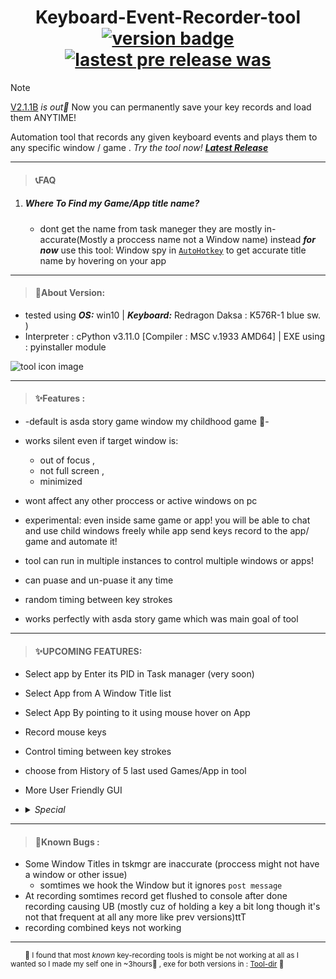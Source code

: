  # <center> Keyboard-Event-Recorder-tool  [![version badge](https://img.shields.io/badge/v2.1.1B-green?logo=github)](https://github.com/orsnaro/Keyboard-Event-Recorder-tool/releases/tag/%23Keyboard)  [![lastest pre release was](https://img.shields.io/github/release-date-pre/orsnaro/Keyboard-Event-Recorder-tool?label=latest%20release&color=9332af)](https://github.com/orsnaro/Keyboard-Event-Recorder-tool/releases/latest)

> [!NOTE]  
> [V2.1.1B](https://github.com/orsnaro/Keyboard-Event-Recorder-tool/releases/tag/v2.1.1B) _is out🚀_ Now you can permanently save your key records and load them ANYTIME!
 
Automation tool that records any given keyboard events 
  and plays them to any specific window / game  .  _Try the tool now!_ ***[Latest Release](https://github.com/orsnaro/Keyboard-Event-Recorder-tool/releases/latest)***
	
---
> #### **📞FAQ**

1) ##### _Where To Find my Game/App title name?_
	* dont get the name from task maneger they are mostly in-accurate(Mostly a proccess name  not a Window name) instead  ***for now***   use this tool: Window spy in [`AutoHotkey`](https://www.autohotkey.com/)
	to get accurate title name  by hovering on your app
  
  ----
  
  > #### **📣About Version:**
  
   * tested using ***OS:*** win10 | ***Keyboard:*** Redragon Daksa : K576R-1 blue sw. )
   * Interpreter : cPython  v3.11.0 [Compiler : MSC v.1933 AMD64]	 |	EXE using : pyinstaller module
	

![tool icon image](./KeyRec.ico)

----

> #### **✨Features :**

* -default is asda story game window my childhood game 💙- 

* works silent even if target window is:
  - out of focus ,
  - not full screen , 
  - minimized  

* wont affect any other proccess or active windows  on pc 

* experimental: even inside same game or app! you will be able to chat  and use child windows freely  while app send keys record to the app/ game and automate it! 

* tool can run in multiple instances to control multiple windows or apps!

* can puase and un-puase it  any time

* random timing between key strokes 

* works perfectly with asda story game which was main goal of tool 

-----

> #### **✨UPCOMING FEATURES:**

* Select app by Enter its PID in Task manager (very soon)
* Select App from A Window Title list
* Select App By pointing to it using mouse hover on App
* Record mouse keys
* Control timing between key strokes 
* choose from History of 5 last used Games/App in tool
* More User Friendly GUI 
* <details>
	<summary><em>  Special </em> </summary>
	
  for Asda Story game => track adreesses of gold / exp /hp/mp/ items ) to automate tasks more accuratly
 </details> 
	
----
	
> #### **🐞Known Bugs :**

* Some Window Titles in tskmgr are inaccurate  (proccess might not have a window or other issue)
	- somtimes we hook the Window but it ignores `post message `
* At recording somtimes record get flushed to console after done recording causing   UB (mostly cuz of holding a key a bit long though it's not that frequent at all any more like prev versions)ttT
* recording combined keys not working


----
  <sub> &emsp;&emsp;📍 I found that most _known_ key-recording tools is  might be not working at all as I wanted so I made my self one in ~3hours💙 , exe for both versions in : [Tool-dir](https://github.com/orsnaro/Keyboard-Event-Recorder-tool/tree/master/KeyRec-tool/)  📍 &emsp; </sub> 
